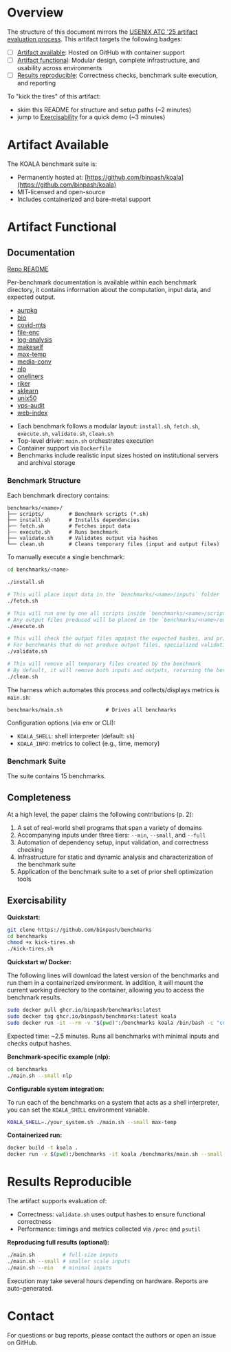 # Overview

The structure of this document mirrors the [USENIX ATC '25 artifact evaluation process](https://www.usenix.org/conference/atc25/call-for-artifacts).
This artifact targets the following badges:

* [ ] [Artifact available](#artifact-available): Hosted on GitHub with container support
* [ ] [Artifact functional](#artifact-functional): Modular design, complete infrastructure, and usability across environments
* [ ] [Results reproducible](#results-reproducible): Correctness checks, benchmark suite execution, and reporting

To "kick the tires" of this artifact:

* skim this README for structure and setup paths (~2 minutes)
* jump to [Exercisability](#exercisability) for a quick demo (~3 minutes)

# Artifact Available

The KOALA benchmark suite is:

* Permanently hosted at: [https://github.com/binpash/koala](https://github.com/binpash/koala)
* MIT-licensed and open-source
* Includes containerized and bare-metal support

# Artifact Functional

## Documentation

[Repo README](https://github.com/binpash/benchmarks)

Per-benchmark documentation is available within each benchmark directory, it
contains information about the computation, input data, and expected output.
- [aurpkg](https://github.com/binpash/benchmarks/tree/main/aurpkg)
- [bio](https://github.com/binpash/benchmarks/tree/main/bio)
- [covid-mts](https://github.com/binpash/benchmarks/tree/main/covid-mts)
- [file-enc](https://github.com/binpash/benchmarks/tree/main/file-enc)
- [log-analysis](https://github.com/binpash/benchmarks/tree/main/log-analysis)
- [makeself](https://github.com/binpash/benchmarks/tree/main/makeself)
- [max-temp](https://github.com/binpash/benchmarks/tree/main/max-temp)
- [media-conv](https://github.com/binpash/benchmarks/tree/main/media-conv)
- [nlp](https://github.com/binpash/benchmarks/tree/main/nlp)
- [oneliners](https://github.com/binpash/benchmarks/tree/main/oneliners)
- [riker](https://github.com/binpash/benchmarks/tree/main/riker)
- [sklearn](https://github.com/binpash/benchmarks/tree/main/sklearn)
- [unix50](https://github.com/binpash/benchmarks/tree/main/unix50)
- [vps-audit](https://github.com/binpash/benchmarks/tree/main/vps-audit)
- [web-index](https://github.com/binpash/benchmarks/tree/main/web-index)

* Each benchmark follows a modular layout: `install.sh`, `fetch.sh`, `execute.sh`, `validate.sh`, `clean.sh`
* Top-level driver: `main.sh` orchestrates execution
* Container support via `Dockerfile`
* Benchmarks include realistic input sizes hosted on institutional servers and archival storage

### Benchmark Structure

Each benchmark directory contains:

```
benchmarks/<name>/
├── scripts/        # Benchmark scripts (*.sh)
├── install.sh      # Installs dependencies
├── fetch.sh        # Fetches input data
├── execute.sh      # Runs benchmark
├── validate.sh     # Validates output via hashes
└── clean.sh        # Cleans temporary files (input and output files)
```

To manually execute a single benchmark: 

```sh
cd benchmarks/<name>

./install.sh

# This will place input data in the `benchmarks/<name>/inputs` folder
./fetch.sh

# This will run one by one all scripts inside `benchmarks/<name>/scripts/` folder
# Any output files produced will be placed in the `benchmarks/<name>/outputs` folder
./execute.sh

# This will check the output files against the expected hashes, and print the results
# For benchmarks that do not produce output files, specialized validation logic is used
./validate.sh

# This will remove all temporary files created by the benchmark
# By default, it will remove both inputs and outputs, returning the benchmark folder in its original state
./clean.sh
```

The harness which automates this process and collects/displays metrics is `main.sh`:

```
benchmarks/main.sh              # Drives all benchmarks
```

Configuration options (via env or CLI):

* `KOALA_SHELL`: shell interpreter (default: `sh`)
* `KOALA_INFO`: metrics to collect (e.g., time, memory)

### Benchmark Suite

The suite contains 15 benchmarks. 

## Completeness

At a high level, the paper claims the following contributions (p. 2):

1. A set of real-world shell programs that span a variety of domains
2. Accompanying inputs under three tiers: `--min`, `--small`, and `--full`
3. Automation of dependency setup, input validation, and correctness checking
4. Infrastructure for static and dynamic analysis and characterization of the benchmark suite
5. Application of the benchmark suite to a set of prior shell optimization tools

## Exercisability

**Quickstart:**

```sh
git clone https://github.com/binpash/benchmarks
cd benchmarks
chmod +x kick-tires.sh
./kick-tires.sh
```

**Quickstart w/ Docker:**

The following lines will download the latest version of the benchmarks and run them in a containerized environment.
In addition, it will mount the current working directory to the container, allowing you to access the benchmark results.
```sh
sudo docker pull ghcr.io/binpash/benchmarks:latest
sudo docker tag ghcr.io/binpash/benchmarks:latest koala
sudo docker run -it --rm -v "$(pwd)":/benchmarks koala /bin/bash -c "cd /benchmarks && ./kick-tires.sh"
```

Expected time: ~2.5 minutes. Runs all benchmarks with minimal inputs and checks output hashes.

**Benchmark-specific example (nlp):**

```sh
cd benchmarks
./main.sh --small nlp
```

**Configurable system integration:**

To run each of the benchmarks on a system that acts as a shell interpreter, you
can set the `KOALA_SHELL` environment variable.

```sh
KOALA_SHELL=./your_system.sh ./main.sh --small max-temp
```

**Containerized run:**

```sh
docker build -t koala .
docker run -v $(pwd):/benchmarks -it koala /benchmarks/main.sh --small max-temp
```

# Results Reproducible

The artifact supports evaluation of:

* Correctness: `validate.sh` uses output hashes to ensure functional correctness
* Performance: timings and metrics collected via `/proc` and `psutil`

**Reproducing full results (optional):**

```sh
./main.sh         # full-size inputs
./main.sh --small # smaller scale inputs
./main.sh --min   # minimal inputs
```

Execution may take several hours depending on hardware. Reports are auto-generated.

# Contact

For questions or bug reports, please contact the authors or open an issue on GitHub.
